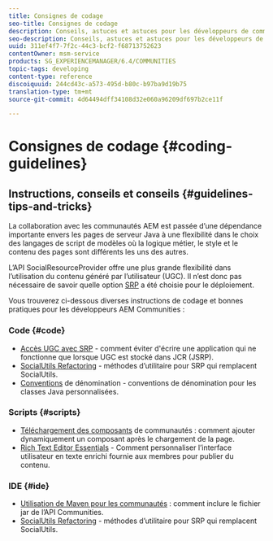 ```yaml
---
title: Consignes de codage
seo-title: Consignes de codage
description: Conseils, astuces et astuces pour les développeurs de communautés
seo-description: Conseils, astuces et astuces pour les développeurs de communautés
uuid: 311ef4f7-7f2c-44c3-bcf2-f68713752623
contentOwner: msm-service
products: SG_EXPERIENCEMANAGER/6.4/COMMUNITIES
topic-tags: developing
content-type: reference
discoiquuid: 244cd43c-a573-495d-b80c-b97ba9d19b75
translation-type: tm+mt
source-git-commit: 4d64494dff34108d32e060a96209df697b2ce11f

---
```



# Consignes de codage {#coding-guidelines}

## Instructions, conseils et conseils {#guidelines-tips-and-tricks}

La collaboration avec les communautés AEM est passée d’une dépendance importante envers les pages de serveur Java à une flexibilité dans le choix des langages de script de modèles où la logique métier, le style et le contenu des pages sont différents les uns des autres.

L’API SocialResourceProvider offre une plus grande flexibilité dans l’utilisation du contenu généré par l’utilisateur (UGC). Il n’est donc pas nécessaire de savoir quelle option [SRP](srp.md) a été choisie pour le déploiement.

Vous trouverez ci-dessous diverses instructions de codage et bonnes pratiques pour les développeurs AEM Communities :

### Code {#code}

* [Accès UGC avec SRP](accessing-ugc-with-srp.md) - comment éviter d&#39;écrire une application qui ne fonctionne que lorsque UGC est stocké dans JCR (JSRP).
* [SocialUtils Refactoring](socialutils.md) - méthodes d’utilitaire pour SRP qui remplacent SocialUtils.
* [Conventions](naming-conventions.md) de dénomination - conventions de dénomination pour les classes Java personnalisées.

### Scripts {#scripts}

* [Téléchargement des composants](sideloading.md) de communautés : comment ajouter dynamiquement un composant après le chargement de la page.
* [Rich Text Editor Essentials](rte.md) - Comment personnaliser l’interface utilisateur en texte enrichi fournie aux membres pour publier du contenu.

### IDE {#ide}

* [Utilisation de Maven pour les communautés](maven.md) : comment inclure le fichier jar de l’API Communities.
* [SocialUtils Refactoring](socialutils.md) - méthodes d’utilitaire pour SRP qui remplacent SocialUtils.

